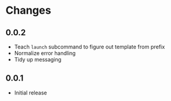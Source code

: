 # Changes

## 0.0.2

* Teach `launch` subcommand to figure out template from prefix
* Normalize error handling
* Tidy up messaging

## 0.0.1

* Initial release
